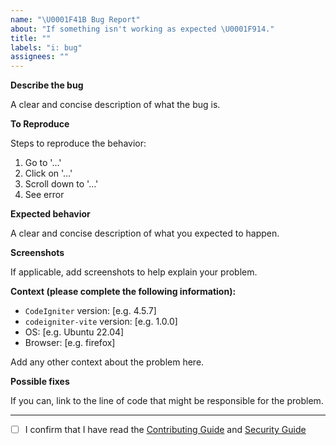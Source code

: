 ```yaml
---
name: "\U0001F41B Bug Report"
about: "If something isn't working as expected \U0001F914."
title: ""
labels: "i: bug"
assignees: ""
---
```


**Describe the bug**

A clear and concise description of what the bug is.

**To Reproduce**

Steps to reproduce the behavior:

1. Go to '…'
2. Click on '…'
3. Scroll down to '…'
4. See error

**Expected behavior**

A clear and concise description of what you expected to happen.

**Screenshots**

If applicable, add screenshots to help explain your problem.

**Context (please complete the following information):**

- `CodeIgniter` version: [e.g. 4.5.7]
- `codeigniter-vite` version: [e.g. 1.0.0]
- OS: [e.g. Ubuntu 22.04]
- Browser: [e.g. firefox]

Add any other context about the problem here.

**Possible fixes**

If you can, link to the line of code that might be responsible for the problem.

---

- [ ] I confirm that I have read the
      [Contributing Guide](./../../CONTRIBUTING.md) and
      [Security Guide](./../../SECURITY.md)
